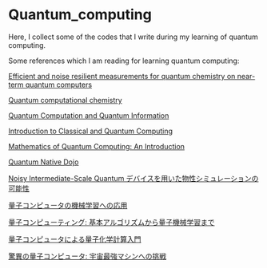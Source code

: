 # Quantum_computing
Here, I collect some of the codes that I write during my learning of quantum computing.

Some references which I am reading for learning quantum computing:

[Efficient and noise resilient measurements for quantum chemistry on near-term quantum computers](https://www.nature.com/articles/s41534-020-00341-7)

[Quantum computational chemistry](https://arxiv.org/abs/1808.10402)

[Quantum Computation and Quantum Information](https://www.amazon.co.jp/Quantum-Computation-Information-10th-Anniversary/dp/1107002176/ref=sr_1_28?__mk_ja_JP=%E3%82%AB%E3%82%BF%E3%82%AB%E3%83%8A&crid=2ZYXFSQ4TUACO&keywords=quantum+computing&qid=1665747307&qu=eyJxc2MiOiI0LjY4IiwicXNhIjoiMy42MSIsInFzcCI6IjIuOTcifQ%3D%3D&sprefix=quantum+com%2Caps%2C1011&sr=8-28)

[Introduction to Classical and Quantum Computing](https://www.amazon.co.jp/Introduction-Classical-Quantum-Computing-Thomas/dp/B09QP2ML3P/ref=sr_1_14?__mk_ja_JP=%E3%82%AB%E3%82%BF%E3%82%AB%E3%83%8A&crid=2ZYXFSQ4TUACO&keywords=quantum+computing&qid=1665747307&qu=eyJxc2MiOiI0LjY4IiwicXNhIjoiMy42MSIsInFzcCI6IjIuOTcifQ%3D%3D&sprefix=quantum+com%2Caps%2C1011&sr=8-14)

[Mathematics of Quantum Computing: An Introduction](https://www.amazon.co.jp/Mathematics-Quantum-Computing-Introduction-English-ebook/dp/B081GP6PGF/ref=sr_1_2?__mk_ja_JP=%E3%82%AB%E3%82%BF%E3%82%AB%E3%83%8A&crid=2ZYXFSQ4TUACO&keywords=quantum+computing&qid=1665747307&qu=eyJxc2MiOiI0LjY4IiwicXNhIjoiMy42MSIsInFzcCI6IjIuOTcifQ%3D%3D&sprefix=quantum+com%2Caps%2C1011&sr=8-2)

[Quantum Native Dojo](https://dojo.qulacs.org/ja/latest/index.html)

[Noisy Intermediate-Scale Quantum デバイスを用いた物性シミュレーションの可能性](http://mercury.yukawa.kyoto-u.ac.jp/~bussei.kenkyu/wp/wp-content/uploads/2022-101217.pdf)

[量子コンピュータの機械学習への応用](http://mercury.yukawa.kyoto-u.ac.jp/~bussei.kenkyu/wp/wp-content/uploads/2022-101218.pdf)

[量子コンピューティング: 基本アルゴリズムから量子機械学習まで](https://www.amazon.co.jp/dp/4274226212?psc=1&ref=ppx_yo2ov_dt_b_product_details)

[量子コンピュータによる量子化学計算入門](https://www.amazon.co.jp/gp/product/4065218276/ref=ppx_yo_dt_b_asin_title_o06_s00?ie=UTF8&psc=1)

[驚異の量子コンピュータ: 宇宙最強マシンへの挑戦](https://www.amazon.co.jp/gp/product/4000296892/ref=ppx_yo_dt_b_asin_title_o05_s00?ie=UTF8&psc=1)
